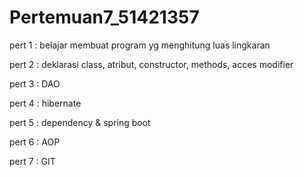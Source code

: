 # Pertemuan7_51421357

pert 1 : belajar membuat program yg menghitung luas lingkaran

pert 2 : deklarasi class, atribut, constructor, methods, acces modifier

pert 3 : DAO

pert 4 : hibernate

pert 5 : dependency & spring boot

pert 6 : AOP

pert 7 : GIT
